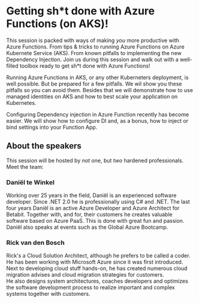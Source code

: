 # Getting sh*t done with Azure Functions (on AKS)!

This session is packed with ways of making _you_ more productive with Azure Functions. From tips & tricks 
to running Azure Functions on Azure Kubernete Service (AKS). From known pitfalls to implementing the new Dependency Injection. Join 
us during this session and walk out with a well-filled toolbox ready to get sh*t done with Azure Functions!

Running Azure Functions in AKS, or any other Kuberneters deployment, is well possible. But be prepared for a few pitfalls. We wil show you these pitfalls so you can avoid them. Besides that we will demonstrate how to use managed identities on AKS and how to best scale your application on Kubernetes.

Configuring Dependency injection in Azure Function recently has become easier. We will show how to configure DI and, as a bonus, how to inject or bind settings into your Function App.

## About the speakers

This session will be hosted  by _not_ one, but _two_ hardened professionals. Meet the team:

### Daniël te Winkel

Working over 25 years in the field, Daniël is an experienced software developer. Since .NET 2.0 he is
professionally using C# and .NET. The last four years Daniël is an active Azure Developer and Azure 
Architect for Betabit. Together with, and for, their customers he creates valuable software based on Azure 
PaaS. This is done with great fun and passion. Daniël also speaks at events such as the Global Azure Bootcamp.

### Rick van den Bosch

Rick's a Cloud Solution Architect, although he prefers to be called a coder. He has been working with Microsoft 
Azure since it was first introduced. Next to developing cloud stuff hands-on, he has created numerous cloud 
migration advises and cloud migration strategies for customers.  
He also designs system architectures, coaches developers and optimizes the software development process to realize 
important and complex systems together with customers.

